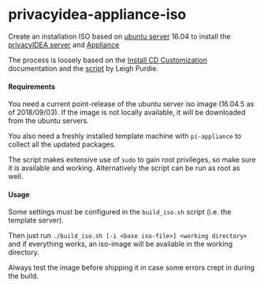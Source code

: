 # privacyidea-appliance-iso

Create an installation ISO based on [ubuntu server](https://www.ubuntu.com/server) 16.04
to install the [privacyIDEA server](https://github.com/privacyidea/privacyidea)
and [Appliance](https://github.com/NetKnights-GmbH/privacyidea-appliance)

The process is loosely based on the
[Install CD Customization](https://help.ubuntu.com/community/InstallCDCustomization)
documentation and the [script](https://help.ubuntu.com/community/InstallCDCustomization/Scripts)
by Leigh Purdie.

#### Requirements
You need a current point-release of the ubuntu server iso image (16.04.5 as of 2018/09/03). If 
the image is not locally available, it will be downloaded from the ubuntu servers.

You also need a freshly installed template machine with `pi-appliance` to collect all the updated 
packages.

The script makes extensive use of `sudo` to gain root privileges, so make sure it is available 
and working. Alternatively the script can be run as root as well.

#### Usage
Some settings must be configured in the `build_iso.sh` script (i.e. the template server).

Then just run `./build_iso.sh [-i <base iso-file>] <working directory>` and if everything works, 
an iso-image will be available in the working directory.

Always test the image before shipping it in case some errors crept in during the build.

